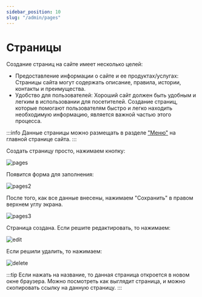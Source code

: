 ```yaml
---
sidebar_position: 10
slug: "/admin/pages"
---
```


# Страницы

Создание страниц на сайте имеет несколько целей:

- Предоставление информации о сайте и ее продуктах/услугах: Страницы сайта могут содержать описание, правила, истории, контакты и преимущества.
- Удобство для пользователей: Хороший сайт должен быть удобным и легким в использовании для посетителей. Создание страниц, которые помогают пользователям быстро и легко находить необходимую информацию, является важной частью этого процесса.

:::info
Данные страницы можно размещать в разделе ["Меню"](https://docs.2x2forum.ru/admin/menu-settings) на главной странице сайта.
:::

Создать страницу просто, нажимаем кнопку:

![pages](/img/pages.png)

Появится форма для заполнения:

![pages2](/img/pages2.png)

После того, как все данные внесены, нажимаем "Сохранить" в правом верхнем углу экрана.

![pages3](/img/pages3.png)

Страница создана. Если решите редактировать, то нажимаем:

![edit](/img/edit.png)

Если решили удалить, то нажимаем:

![delete](/img/delete.png)

:::tip
Если нажать на название, то данная страница откроется в новом окне браузера. Можно посмотреть как выглядит страница, и можно скопировать ссылку на данную страницу.
:::
